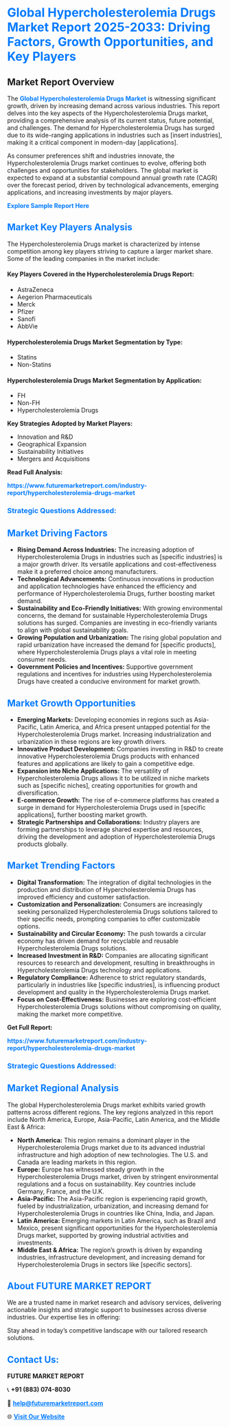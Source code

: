 <h1 style="color: #007BFF;">Global Hypercholesterolemia Drugs Market Report 2025-2033: Driving Factors, Growth Opportunities, and Key Players</h1>

<section id="overview">
<h2>Market Report Overview</h2>
<p>The <a href="https://www.futuremarketreport.com/industry-report/hypercholesterolemia-drugs-market" style="color: #007BFF; text-decoration: none;"><strong>Global Hypercholesterolemia Drugs Market</strong></a> is witnessing significant growth, driven by increasing demand across various industries. This report delves into the key aspects of the Hypercholesterolemia Drugs market, providing a comprehensive analysis of its current status, future potential, and challenges. The demand for Hypercholesterolemia Drugs has surged due to its wide-ranging applications in industries such as [insert industries], making it a critical component in modern-day [applications].</p>
<p>As consumer preferences shift and industries innovate, the Hypercholesterolemia Drugs market continues to evolve, offering both challenges and opportunities for stakeholders. The global market is expected to expand at a substantial compound annual growth rate (CAGR) over the forecast period, driven by technological advancements, emerging applications, and increasing investments by major players.</p>
</section>

<section id="overview">
<p><a href="https://www.futuremarketreport.com/request-sample/reportId=107463" style="color: #007BFF; text-decoration: none;"><strong>Explore Sample Report Here</strong></a></p>
</section>

<section id="key-players">
<h2 style="color: #007BFF;">Market Key Players Analysis</h2>
<p>The Hypercholesterolemia Drugs market is characterized by intense competition among key players striving to capture a larger market share. Some of the leading companies in the market include:</p>
<h4>Key Players Covered in the Hypercholesterolemia Drugs Report:</h4>
<ul><li>AstraZeneca</li><li>Aegerion Pharmaceuticals</li><li>Merck</li><li>Pfizer</li><li>Sanofi</li><li>AbbVie</li></ul>
<h4>Hypercholesterolemia Drugs Market Segmentation by Type:</h4>
<ul><li>Statins</li><li>Non-Statins</li></ul>

<h4>Hypercholesterolemia Drugs Market Segmentation by Application:</h4>
<ul><li>FH</li><li>Non-FH</li><li>Hypercholesterolemia Drugs</li></ul>
<p><strong>Key Strategies Adopted by Market Players:</strong></p>
<ul>
<li>Innovation and R&D</li>
<li>Geographical Expansion</li>
<li>Sustainability Initiatives</li>
<li>Mergers and Acquisitions</li>
</ul>
</section>

<section>
<p><strong>Read Full Analysis: </strong></p><a href="https://www.futuremarketreport.com/industry-report/hypercholesterolemia-drugs-market" style="color: #007BFF; text-decoration: none;"><strong>https://www.futuremarketreport.com/industry-report/hypercholesterolemia-drugs-market</strong></a>
<h3 style="color: #007BFF;">Strategic Questions Addressed:</h3>
</section>

<section id="driving-factors">
<h2 style="color: #007BFF;">Market Driving Factors</h2>
<ul>
<li><strong>Rising Demand Across Industries:</strong> The increasing adoption of Hypercholesterolemia Drugs in industries such as [specific industries] is a major growth driver. Its versatile applications and cost-effectiveness make it a preferred choice among manufacturers.</li>
<li><strong>Technological Advancements:</strong> Continuous innovations in production and application technologies have enhanced the efficiency and performance of Hypercholesterolemia Drugs, further boosting market demand.</li>
<li><strong>Sustainability and Eco-Friendly Initiatives:</strong> With growing environmental concerns, the demand for sustainable Hypercholesterolemia Drugs solutions has surged. Companies are investing in eco-friendly variants to align with global sustainability goals.</li>
<li><strong>Growing Population and Urbanization:</strong> The rising global population and rapid urbanization have increased the demand for [specific products], where Hypercholesterolemia Drugs plays a vital role in meeting consumer needs.</li>
<li><strong>Government Policies and Incentives:</strong> Supportive government regulations and incentives for industries using Hypercholesterolemia Drugs have created a conducive environment for market growth.</li>
</ul>
</section>

<section id="growth-opportunities">
<h2 style="color: #007BFF;">Market Growth Opportunities</h2>
<ul>
<li><strong>Emerging Markets:</strong> Developing economies in regions such as Asia-Pacific, Latin America, and Africa present untapped potential for the Hypercholesterolemia Drugs market. Increasing industrialization and urbanization in these regions are key growth drivers.</li>
<li><strong>Innovative Product Development:</strong> Companies investing in R&D to create innovative Hypercholesterolemia Drugs products with enhanced features and applications are likely to gain a competitive edge.</li>
<li><strong>Expansion into Niche Applications:</strong> The versatility of Hypercholesterolemia Drugs allows it to be utilized in niche markets such as [specific niches], creating opportunities for growth and diversification.</li>
<li><strong>E-commerce Growth:</strong> The rise of e-commerce platforms has created a surge in demand for Hypercholesterolemia Drugs used in [specific applications], further boosting market growth.</li>
<li><strong>Strategic Partnerships and Collaborations:</strong> Industry players are forming partnerships to leverage shared expertise and resources, driving the development and adoption of Hypercholesterolemia Drugs products globally.</li>
</ul>
</section>

<section id="trending-factors">
<h2 style="color: #007BFF;">Market Trending Factors</h2>
<ul>
<li><strong>Digital Transformation:</strong> The integration of digital technologies in the production and distribution of Hypercholesterolemia Drugs has improved efficiency and customer satisfaction.</li>
<li><strong>Customization and Personalization:</strong> Consumers are increasingly seeking personalized Hypercholesterolemia Drugs solutions tailored to their specific needs, prompting companies to offer customizable options.</li>
<li><strong>Sustainability and Circular Economy:</strong> The push towards a circular economy has driven demand for recyclable and reusable Hypercholesterolemia Drugs solutions.</li>
<li><strong>Increased Investment in R&D:</strong> Companies are allocating significant resources to research and development, resulting in breakthroughs in Hypercholesterolemia Drugs technology and applications.</li>
<li><strong>Regulatory Compliance:</strong> Adherence to strict regulatory standards, particularly in industries like [specific industries], is influencing product development and quality in the Hypercholesterolemia Drugs market.</li>
<li><strong>Focus on Cost-Effectiveness:</strong> Businesses are exploring cost-efficient Hypercholesterolemia Drugs solutions without compromising on quality, making the market more competitive.</li>
</ul>
</section>

<section>
<p><strong>Get Full Report: </strong></p><a href="https://www.futuremarketreport.com/industry-report/hypercholesterolemia-drugs-market" style="color: #007BFF; text-decoration: none;"><strong>https://www.futuremarketreport.com/industry-report/hypercholesterolemia-drugs-market</strong></a>
<h3 style="color: #007BFF;">Strategic Questions Addressed:</h3>
</section>


<section id="regional-analysis">
<h2 style="color: #007BFF;">Market Regional Analysis</h2>
<p>The global Hypercholesterolemia Drugs market exhibits varied growth patterns across different regions. The key regions analyzed in this report include North America, Europe, Asia-Pacific, Latin America, and the Middle East & Africa:</p>
<ul>
<li><strong>North America:</strong> This region remains a dominant player in the Hypercholesterolemia Drugs market due to its advanced industrial infrastructure and high adoption of new technologies. The U.S. and Canada are leading markets in this region.</li>
<li><strong>Europe:</strong> Europe has witnessed steady growth in the Hypercholesterolemia Drugs market, driven by stringent environmental regulations and a focus on sustainability. Key countries include Germany, France, and the U.K.</li>
<li><strong>Asia-Pacific:</strong> The Asia-Pacific region is experiencing rapid growth, fueled by industrialization, urbanization, and increasing demand for Hypercholesterolemia Drugs in countries like China, India, and Japan.</li>
<li><strong>Latin America:</strong> Emerging markets in Latin America, such as Brazil and Mexico, present significant opportunities for the Hypercholesterolemia Drugs market, supported by growing industrial activities and investments.</li>
<li><strong>Middle East & Africa:</strong> The region’s growth is driven by expanding industries, infrastructure development, and increasing demand for Hypercholesterolemia Drugs in sectors like [specific sectors].</li>
</ul>
</section>

<footer>
<h2 style="color: #007BFF;">About FUTURE MARKET REPORT</h2>
<p>We are a trusted name in market research and advisory services, delivering actionable insights and strategic support to businesses across diverse industries. Our expertise lies in offering:</p>

<p>Stay ahead in today’s competitive landscape with our tailored research solutions.</p>

<h2 style="color: #007BFF;">Contact Us:</h2>
<p><strong>FUTURE MARKET REPORT</strong></p>
<p>📞 <strong>+91 (883) 074-8030</strong></p>
<p>📧 <strong><a href="mailto:help@futuremarketreport.com" style="color: #007BFF;">help@futuremarketreport.com</a></strong></p>
<p>🌐 <strong><a href="https://www.futuremarketreport.com/" style="color: #007BFF;">Visit Our Website</a></strong></p>
</footer>
